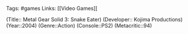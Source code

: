 Tags: #games
Links: [[Video Games]]

(Title:: Metal Gear Solid 3: Snake Eater)
(Developer:: Kojima Productions)
(Year::2004)
(Genre::Action)
(Console::PS2)
(Metacritic::94)









